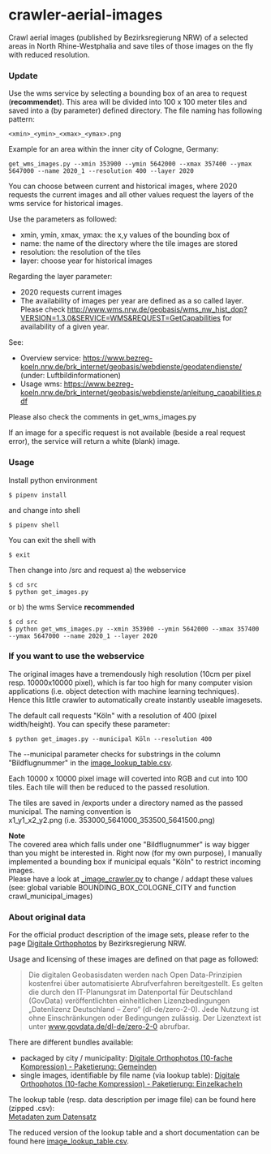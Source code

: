 # crawler-aerial-images
Crawl aerial images (published by Bezirksregierung NRW) of a selected areas in North Rhine-Westphalia and save tiles of those images on the fly with reduced resolution.     


### Update
Use the wms service by selecting a bounding box of an area to request (**recommendet**). This area will be divided into 100 x 100 meter tiles and saved into a (by parameter) defined directory.
The file naming has following pattern:
```
<xmin>_<ymin>_<xmax>_<ymax>.png
```
Example for an area within the inner city of Cologne, Germany:
```
get_wms_images.py --xmin 353900 --ymin 5642000 --xmax 357400 --ymax 5647000 --name 2020_1 --resolution 400 --layer 2020
```

You can choose between current and historical images, where 2020 requests the current images and all other values request the layers of the wms service for historical images.    

Use the parameters as followed:
- xmin, ymin, xmax, ymax: the x,y values of the bounding box of 
- name: the name of the directory where the tile images are stored
- resolution: the resolution of the tiles
- layer: choose year for historical images

Regarding the layer parameter:
- 2020 requests current images
- The availability of images per year are defined as a so called layer. Please check http://www.wms.nrw.de/geobasis/wms_nw_hist_dop?VERSION=1.3.0&SERVICE=WMS&REQUEST=GetCapabilities for availability of a given year. 


See: 
- Overview service: https://www.bezreg-koeln.nrw.de/brk_internet/geobasis/webdienste/geodatendienste/ (under: Luftbildinformationen)
- Usage wms: https://www.bezreg-koeln.nrw.de/brk_internet/geobasis/webdienste/anleitung_capabilities.pdf

Please also check the comments in get_wms_images.py 

If an image for a specific request is not available (beside a real request error), the service will return a white (blank) image.


### Usage
Install python environment
```
$ pipenv install
```
and change into shell
```
$ pipenv shell
```
You can exit the shell with
```
$ exit
```
Then change into /src and request a) the webservice
```
$ cd src
$ python get_images.py
```
or b) the wms Service **recommended**
```
$ cd src
$ python get_wms_images.py --xmin 353900 --ymin 5642000 --xmax 357400 --ymax 5647000 --name 2020_1 --layer 2020
```


### If you want to use the webservice 
The original images have a tremendously high resolution (10cm per pixel resp. 10000x10000 pixel), which is far too high for many computer vision applications (i.e. object detection with machine learning techniques).    
Hence this little crawler to automatically create instantly useable imagesets.   

The default call requests "Köln" with a resolution of 400 (pixel width/height). You can specify these parameter:
```
$ python get_images.py --municipal Köln --resolution 400     
```
The --municipal parameter checks for substrings in the column "Bildflugnummer" in the [image_lookup_table.csv](https://github.com/zushicat/crawler-NRW-arial-images/tree/master/data/meta).    


Each 10000 x 10000 pixel image will coverted into RGB and cut into 100 tiles. Each tile will then be reduced to the passed resolution.    

The tiles are saved in /exports under a directory named as the passed municipal. The naming convention is    
x1_y1_x2_y2.png (i.e. 353000_5641000_353500_5641500.png)    

**Note**    
The covered area which falls under one "Bildflugnummer" is way bigger than you might be interested in. Right now (for my own purpose), I manually implemented a bounding box if municipal equals "Köln" to restrict incoming images.     
Please have a look at [_image_crawler.py](https://github.com/zushicat/crawler-NRW-aerial-images/blob/master/src/_image_crawler.py) to change / addapt these values (see: global variable BOUNDING_BOX_COLOGNE_CITY and function crawl_municipal_images)


### About original data
For the official product description of the image sets, please refer to the page [Digitale Orthophotos](https://www.bezreg-koeln.nrw.de/brk_internet/geobasis/luftbildinformationen/aktuell/digitale_orthophotos/index.html) by Bezirksregierung NRW.    

Usage and licensing of these images are defined on that page as followed:    
> Die digitalen Geobasisdaten werden nach Open Data-Prinzipien kostenfrei über automatisierte Abrufverfahren bereitgestellt. Es gelten die durch den IT-Planungsrat im Datenportal für Deutschland (GovData) veröffentlichten einheitlichen Lizenzbedingungen „Datenlizenz Deutschland – Zero“ (dl-de/zero-2-0). Jede Nutzung ist ohne Einschränkungen oder Bedingungen zulässig. Der Lizenztext ist unter www.govdata.de/dl-de/zero-2-0 abrufbar.


There are different bundles available:
- packaged by city / municipality: [Digitale Orthophotos (10-fache Kompression) - Paketierung: Gemeinden](https://www.opengeodata.nrw.de/produkte/geobasis/lbi/dop/dop_jp2_f10_paketiert/)
- single images, identifiable by file name (via lookup table): [Digitale Orthophotos (10-fache Kompression) - Paketierung: Einzelkacheln](https://www.opengeodata.nrw.de/produkte/geobasis/lbi/dop/dop_jp2_f10/)

The lookup table (resp. data description per image file) can be found here (zipped .csv):    
[Metadaten zum Datensatz](https://www.geoportal.nrw/suche?lang=de&searchTerm=56fb584b-10cf-4009-a405-0bef06bb3e00)

The reduced version of the lookup table and a short documentation can be found here [image_lookup_table.csv](https://github.com/zushicat/crawler-NRW-arial-images/tree/master/data/meta).
